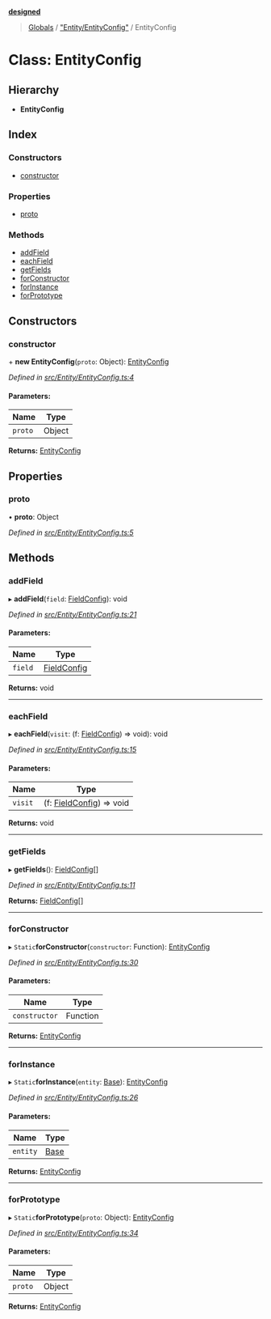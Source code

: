 **[designed](tsdoc/README.md)**

> [Globals](tsdoc/globals.md) / ["Entity/EntityConfig"](tsdoc/modules/_entity_entityconfig_.md) / EntityConfig

# Class: EntityConfig

## Hierarchy

* **EntityConfig**

## Index

### Constructors

* [constructor](tsdoc/classes/_entity_entityconfig_.entityconfig.md#constructor)

### Properties

* [proto](tsdoc/classes/_entity_entityconfig_.entityconfig.md#proto)

### Methods

* [addField](tsdoc/classes/_entity_entityconfig_.entityconfig.md#addfield)
* [eachField](tsdoc/classes/_entity_entityconfig_.entityconfig.md#eachfield)
* [getFields](tsdoc/classes/_entity_entityconfig_.entityconfig.md#getfields)
* [forConstructor](tsdoc/classes/_entity_entityconfig_.entityconfig.md#forconstructor)
* [forInstance](tsdoc/classes/_entity_entityconfig_.entityconfig.md#forinstance)
* [forPrototype](tsdoc/classes/_entity_entityconfig_.entityconfig.md#forprototype)

## Constructors

### constructor

\+ **new EntityConfig**(`proto`: Object): [EntityConfig](tsdoc/classes/_entity_entityconfig_.entityconfig.md)

*Defined in [src/Entity/EntityConfig.ts:4](https://github.com/jamesapple/ts-designed/blob/d9cf2e1/src/Entity/EntityConfig.ts#L4)*

#### Parameters:

Name | Type |
------ | ------ |
`proto` | Object |

**Returns:** [EntityConfig](tsdoc/classes/_entity_entityconfig_.entityconfig.md)

## Properties

### proto

•  **proto**: Object

*Defined in [src/Entity/EntityConfig.ts:5](https://github.com/jamesapple/ts-designed/blob/d9cf2e1/src/Entity/EntityConfig.ts#L5)*

## Methods

### addField

▸ **addField**(`field`: [FieldConfig](tsdoc/classes/_entity_fieldconfig_.fieldconfig.md)): void

*Defined in [src/Entity/EntityConfig.ts:21](https://github.com/jamesapple/ts-designed/blob/d9cf2e1/src/Entity/EntityConfig.ts#L21)*

#### Parameters:

Name | Type |
------ | ------ |
`field` | [FieldConfig](tsdoc/classes/_entity_fieldconfig_.fieldconfig.md) |

**Returns:** void

___

### eachField

▸ **eachField**(`visit`: (f: [FieldConfig](tsdoc/classes/_entity_fieldconfig_.fieldconfig.md)) => void): void

*Defined in [src/Entity/EntityConfig.ts:15](https://github.com/jamesapple/ts-designed/blob/d9cf2e1/src/Entity/EntityConfig.ts#L15)*

#### Parameters:

Name | Type |
------ | ------ |
`visit` | (f: [FieldConfig](tsdoc/classes/_entity_fieldconfig_.fieldconfig.md)) => void |

**Returns:** void

___

### getFields

▸ **getFields**(): [FieldConfig](tsdoc/classes/_entity_fieldconfig_.fieldconfig.md)[]

*Defined in [src/Entity/EntityConfig.ts:11](https://github.com/jamesapple/ts-designed/blob/d9cf2e1/src/Entity/EntityConfig.ts#L11)*

**Returns:** [FieldConfig](tsdoc/classes/_entity_fieldconfig_.fieldconfig.md)[]

___

### forConstructor

▸ `Static`**forConstructor**(`constructor`: Function): [EntityConfig](tsdoc/classes/_entity_entityconfig_.entityconfig.md)

*Defined in [src/Entity/EntityConfig.ts:30](https://github.com/jamesapple/ts-designed/blob/d9cf2e1/src/Entity/EntityConfig.ts#L30)*

#### Parameters:

Name | Type |
------ | ------ |
`constructor` | Function |

**Returns:** [EntityConfig](tsdoc/classes/_entity_entityconfig_.entityconfig.md)

___

### forInstance

▸ `Static`**forInstance**(`entity`: [Base](tsdoc/classes/_entity_base_.base.md)): [EntityConfig](tsdoc/classes/_entity_entityconfig_.entityconfig.md)

*Defined in [src/Entity/EntityConfig.ts:26](https://github.com/jamesapple/ts-designed/blob/d9cf2e1/src/Entity/EntityConfig.ts#L26)*

#### Parameters:

Name | Type |
------ | ------ |
`entity` | [Base](tsdoc/classes/_entity_base_.base.md) |

**Returns:** [EntityConfig](tsdoc/classes/_entity_entityconfig_.entityconfig.md)

___

### forPrototype

▸ `Static`**forPrototype**(`proto`: Object): [EntityConfig](tsdoc/classes/_entity_entityconfig_.entityconfig.md)

*Defined in [src/Entity/EntityConfig.ts:34](https://github.com/jamesapple/ts-designed/blob/d9cf2e1/src/Entity/EntityConfig.ts#L34)*

#### Parameters:

Name | Type |
------ | ------ |
`proto` | Object |

**Returns:** [EntityConfig](tsdoc/classes/_entity_entityconfig_.entityconfig.md)
